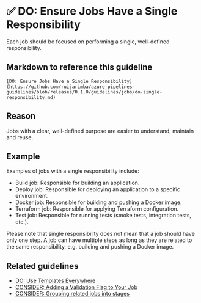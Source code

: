 # ✅ DO: Ensure Jobs Have a Single Responsibility

Each job should be focused on performing a single, well-defined responsibility.

## Markdown to reference this guideline

```plaintext
[DO: Ensure Jobs Have a Single Responsibility](https://github.com/ruijarimba/azure-pipelines-guidelines/blob/releases/0.1.0/guidelines/jobs/do-single-responsibility.md)
```

## Reason

Jobs with a clear, well-defined purpose are easier to understand, maintain and
reuse.

## Example

Examples of jobs with a single responsibility include:

- Build job: Responsible for building an application.
- Deploy job: Responsible for deploying an application to a specific environment.
- Docker job: Responsible for building and pushing a Docker image.
- Terraform job: Responsible for applying Terraform configuration.
- Test job: Responsible for running tests (smoke tests, integration tests, etc.).

Please note that single responsibility does not mean that a job should have only
one step. A job can have multiple steps as long as they are related to the same
responsibility, e.g. building and pushing a Docker image.

## Related guidelines

- [DO: Use Templates Everywhere](/guidelines/general/do-templates-everywhere.md)
- [CONSIDER: Adding a Validation Flag to Your Job](/guidelines/jobs/consider-validation-flag.md)
- [CONSIDER: Grouping related jobs into stages](/guidelines/stages/consider-grouping-jobs.md)
